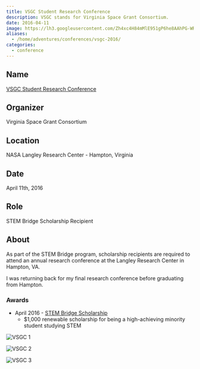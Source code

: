 ```yaml
---
title: VSGC Student Research Conference
description: VSGC stands for Virginia Space Grant Consortium.
date: 2016-04-11
image: https://lh3.googleusercontent.com/Zh4xc4H84mMlE951gP6he8AAhPG-WRKih8pj7K8v6ttOI998iPRRTrZYtNg1OwzU7H2ydQ3Byk0qK22hnzfv9TL-N9BFHBw6U9q82YLkIEpOKcO9owWsOpBDd1p1Okyz2crDqiY7OvF_42L457X00HJmuznds0HTgMY90AXi0F3W3o3kLY38KdOKtgYcgSQ-Xn_C9csyaFwCu2la7y9EFk9k930KTfCPqMY7D9rFPrWWoSBys8TU5Jpw-vx_dcPtlkJBVOzgNL3KJaKHS8EkRZAlrDa6jJZvZWxCAu-uzUAv2nhiHQYqjwtpzsmutG36BDizgGnjZj7kFc3YfkzTeyad_eAShpfGanjbnU6uMQYJPGCMxE8CC9aBuyPMwwj3k9Pb330iTpU2LvsIWMWg0Q5V41WGi9CevtNz27k_ObprqarMlnk4yVuMA00yYWLl5WaXtq9-nkSBAcQ9mlbkvZqWYyv5EJkEiil0F8SIVgDI3SXTsNRHAdroWArJo2RSF5FYIQrIVr6kgOYLguIfP2YwRWieg3ZLsPgJui3M2ln05UaGlyeT3LnnN46v1ZEnJy47_X8XncbfykeYm4TyJb5uDP_3CYvBHfgCzJoBx0ImtCuujPlmsTMRNK0zlB7h=w423-h220-no
aliases:
  - /home/adventures/conferences/vsgc-2016/
categories:
  - conference
---
```


## Name

[VSGC Student Research Conference](https://www.vsgc.odu.edu/src/ 'VSGC Student Research Conference')

## Organizer

Virginia Space Grant Consortium

## Location

NASA Langley Research Center - Hampton, Virginia

## Date

April 11th, 2016

## Role

STEM Bridge Scholarship Recipient

## About

As part of the STEM Bridge program, scholarship recipients are required to attend an annual research conference at the Langley Research Center in Hampton, VA.

I was returning back for my final research conference before graduating from Hampton.

### Awards

- April 2016 - [STEM Bridge Scholarship](https://vsgc.odu.edu/awardees/20152016/)
  - $1,000 renewable scholarship for being a high-achieving minority student studying STEM

![VSGC 1](https://lh3.googleusercontent.com/0SDg2iwtwZFUJKGCPPjlAK8hu9diqPpf2ydUG-NHDMx5wuRg7PWNH8MXYI31EzY1INyCxAaYcRZxO1kJeU0EUtfexFnHL5GiAoN6GrGQMzk42aduvS34xOTV_ZYErEWOJi5Fzn7-QrrExY9wAAgQ9zf4IiPc_LwEhOZT7Y-d28FlKaqkSqhJiOegnILvZXcgRz9GHSRpkt4jQCyARNTlNyE462oOAOy1CfFx-AIXlwABxHbQ-9XAZT2U7gfzFbqd4_LOhVQrp_lqYK3vHEO0mxao8ByHxvPmNbjafz9Qlv6I36N668XQaaGhLN1I9qVZcqgzWql9hi25apF_JpU4jFLZz77yliykLnjxXCmUItW2hbtUiaJe8RsNINj9Zaj7xQpX7gz1o_fEy9ciLd34C-4REPZe8AQsyVUqpjYvVmXMG2tzaX70ZxjXJzJPy1bJT1l32CrCGmu1KfV97zAmIR32OMg7aHdsBCtlRvF4OCit8WSLye8MSuetOx69kg5QYaDPH3QlXgSR4Ud5mG-qY7ChtdNGMOK9UC41uXVW0w0bzbRt19M8wSbtV4U8M25V-Bxiq3YbVY3TKCV0IidjBb7BYFXbScjEzoaD-OO4DXefCUm6RPlIcQCv2JJJ3WVb=s220-no)

![VSGC 2](https://lh3.googleusercontent.com/1r5B_YiLiPPaedVNcsOEgyjgzHMoDFkEOq9PwGD_hvQSObyoHTRUV3PToTIugt9S-Iu_8q34VgAyK402DDxCWH8qMiaNNLhCJWywVwrXJl9vi4JV4qDXVNimGadj2sOdVeAmHzVi92mf5u5882SB0Wm5JJ8Zt2CeU2sRkShVRzVJYE5OFLxClqZqNXNyMPcrmNbq8p97piS3TWfV-6k5txSO2JuREqzQ-zYZShBLR_dVoD6DdHo_eocBs3KyuwEA81uZR3GHtR6suWHfK_HhX1MOHpOhV2UWOKVDdxdzVLMkAi7XkupI7KcA-nDj9ytyjgYaZ7NotUbTJs4FMT8WeXI48r2zhHhAC1_6rlnhNQh_ky9BfEH3nEde61tp8P6PG4HaM6dAbOV0GMurbAfp-m6JRmVWboR_b9Xau-aldvjuJNR3Cwp3nBfESYFKuc9RbnP8xH6OPpevMaBguiHj1BLcjl-8D6rvfPHPibr83XD1Mo7tAWyCOGT1UwtOWnWUJZrtmqbvdbg0RtuwrWjUfKPNBeQbHfCKJip5z2OHHQ04aFsJfK7S26eqCY-Dd13iDz00OiI0r-wcanIP49o8cUCMciQTINf8RHks9fYInXbm4RbbHXPWBmz-gJYLAsZN=w1723-h970-no)

![VSGC 3](https://lh3.googleusercontent.com/jGuRyxoDW5DHqSJqim_vEv_uberX6h3jF76vA-Pen0WRQ91IwDDtz_CPJVEAJB1Zxd6q6OWc1CA3YzEM6jM8SFFisdCmlovZmmGm4nff3hd9fUbYxcEWsdNdhb-GHxAmN9WrkaxT48F6Ur5LLOPELueuEVZxMWWkeyVUMtU7j0k-orhNaX582ZMiowTAOS7pBv6n6z6ZEPSjiNQF1YPloqWlCju1ZL8NGWxcs7CGYeR2pcqgebo403h1Tbdxd8wCEM3_IGnpR-58_t20sIBKsxK25uj3w6k471janLo2VJHb9OSmFQ45PEWV-tiIf38bEAtXQjXgYgSskBgACcXMpu2L0OAlo6a9nrjk8p6Xek96dzaC1NtyWtggxktrqLRx3bO8y3ACfa7ozXKRQqyFjIlP1U15XWFgpcNvlDan2DT8bqVEKHSjcK6KNk3vbPd_HoJiZTMj8wLc2TnK971RMkEdpCQiU4JU7WYV4NnsFyZCBT5ubMkQIqo8oAEsOACaYkwlOhBcBEoUt113VsvXAkqG9zRzW73Dsk3edtuvPuahvnWtGDqNQj2ZZ4d5_p4mCRfYp2_pw8zpzjCglstWJgIwRzkvq79_-u-FoI1GxmWhT7VuF7ldu5bfp_EWZcgJ=w546-h969-no)
